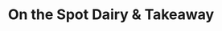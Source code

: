 ---
title: "On the Spot Dairy & Takeaway"
url: /tapanui/on-the-spot-dairy-und-takeaway/
shop: Lebensmittel
---